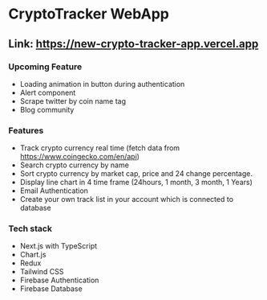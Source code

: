 # CryptoTracker WebApp

## Link: https://new-crypto-tracker-app.vercel.app

### Upcoming Feature
- Loading animation in button during authentication
- Alert component
- Scrape twitter by coin name tag
- Blog community

### Features
- Track crypto currency real time (fetch data from https://www.coingecko.com/en/api)
- Search crypto currency by name
- Sort crypto currency by market cap, price and 24 change percentage.
- Display line chart in 4 time frame (24hours, 1 month, 3 month, 1 Years)
- Email Authentication
- Create your own track list in your account which is connected to database

### Tech stack
- Next.js with TypeScript
- Chart.js
- Redux
- Tailwind CSS
- Firebase Authentication
- Firebase Database